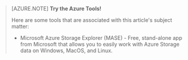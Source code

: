 > [AZURE.NOTE] **Try the Azure Tools!**
> 
> Here are some tools that are associated with this article's subject matter:
> 
> - Microsoft Azure Storage Explorer (MASE) - Free, stand-alone app from Microsoft that allows you to easily work with Azure Storage data on Windows, MacOS, and Linux.

 
